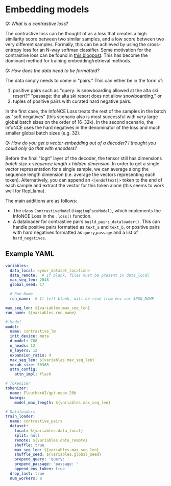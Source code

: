 # Embedding models

_Q: What is a contrastive loss?_

The contrastive loss can be thought of as a loss that creates a high similarity score between two similar samples, and a low score between two very different samples. Formally, this can be achieved by using the cross-entropy loss for an N-way softmax classifier. Some motivation for the contrastive loss can be found in [this blogpost](https://ankeshanand.com/blog/2020/01/26/contrative-self-supervised-learning.html). This has become the dominant method for training embedding/retrieval methods.

_Q: How does the data need to be formatted?_

The data simply needs to come in "pairs." This can either be in the form of:
1. positive pairs such as "query: is snowboarding allowed at the alta ski resort?" "passage: the alta ski resort does not allow snowboarding," or
2. tuples of positive pairs with curated hard negative pairs.

In the first case, the InfoNCE Loss treats the rest of the samples in the batch as "soft negatives" (this scenario also is most successful with _very_ large global batch sizes on the order of 16-32k). In the second scenario, the InfoNCE uses the hard negatives in the denominator of the loss and much smaller global batch sizes (e.g. 32).

_Q: How do you get a vector embedding out of a decoder? I thought you could only do that with encoders?_

Before the final "logit" layer of the decoder, the tensor still has dimensions _batch size_ x _sequence length_ x _hidden dimension_. In order to get a single vector representation for a single sample, we can average along the sequence length dimension (i.e. average the vectors representing each token). Alternatively, you can append an `<|endoftext|>` token to the end of each sample and extract the vector for this token alone (this seems to work well for RepLlama).

The main additions are as follows:

* The class `ContrastiveModel(HuggingFaceModel)`, which implements the InfoNCE Loss in the `.loss()` function.
* A dataloader for contrastive pairs `build_pairs_dataloader()`. This can handle positive pairs formatted as `text_a` and `text_b`, or positive pairs with hard negatives formatted as `query`,`passage` and a list of `hard_negatives`.

## Example YAML

```yaml
variables:
  data_local: <your_dataset_location>
  data_remote:  # If blank, files must be present in data_local
  max_seq_len: 2048
  global_seed: 17

  # Run Name
  run_name:  # If left blank, will be read from env var $RUN_NAME

max_seq_len: ${variables.max_seq_len}
run_name: ${variables.run_name}

# Model
model:
  name: contrastive_lm
  init_device: meta
  d_model: 768
  n_heads: 12
  n_layers: 12
  expansion_ratio: 4
  max_seq_len: ${variables.max_seq_len}
  vocab_size: 50368
  attn_config:
    attn_impl: flash

# Tokenizer
tokenizer:
  name: EleutherAI/gpt-neox-20b
  kwargs:
    model_max_length: ${variables.max_seq_len}

# Dataloaders
train_loader:
  name: contrastive_pairs
  dataset:
    local: ${variables.data_local}
    split: null
    remote: ${variables.data_remote}
    shuffle: true
    max_seq_len: ${variables.max_seq_len}
    shuffle_seed: ${variables.global_seed}
    prepend_query: 'query: '
    prepend_passage: 'passage: '
    append_eos_token: true
  drop_last: true
  num_workers: 8
```
